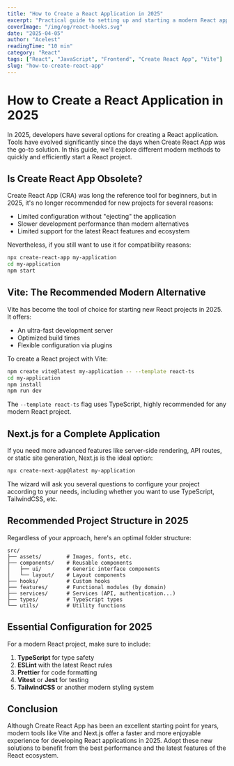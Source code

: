 ```yaml
---
title: "How to Create a React Application in 2025"
excerpt: "Practical guide to setting up and starting a modern React application with the best practices and tools of 2025."
coverImage: "/img/og/react-hooks.svg"
date: "2025-04-05"
author: "Acelest"
readingTime: "10 min"
category: "React"
tags: ["React", "JavaScript", "Frontend", "Create React App", "Vite"]
slug: "how-to-create-react-app"
---
```


# How to Create a React Application in 2025

In 2025, developers have several options for creating a React application. Tools have evolved significantly since the days when Create React App was the go-to solution. In this guide, we'll explore different modern methods to quickly and efficiently start a React project.

## Is Create React App Obsolete?

Create React App (CRA) was long the reference tool for beginners, but in 2025, it's no longer recommended for new projects for several reasons:

- Limited configuration without "ejecting" the application
- Slower development performance than modern alternatives
- Limited support for the latest React features and ecosystem

Nevertheless, if you still want to use it for compatibility reasons:

```bash
npx create-react-app my-application
cd my-application
npm start
```

## Vite: The Recommended Modern Alternative

Vite has become the tool of choice for starting new React projects in 2025. It offers:

- An ultra-fast development server
- Optimized build times
- Flexible configuration via plugins

To create a React project with Vite:

```bash
npm create vite@latest my-application -- --template react-ts
cd my-application
npm install
npm run dev
```

The `--template react-ts` flag uses TypeScript, highly recommended for any modern React project.

## Next.js for a Complete Application

If you need more advanced features like server-side rendering, API routes, or static site generation, Next.js is the ideal option:

```bash
npx create-next-app@latest my-application
```

The wizard will ask you several questions to configure your project according to your needs, including whether you want to use TypeScript, TailwindCSS, etc.

## Recommended Project Structure in 2025

Regardless of your approach, here's an optimal folder structure:

```
src/
├── assets/        # Images, fonts, etc.
├── components/    # Reusable components
│   ├── ui/        # Generic interface components
│   └── layout/    # Layout components
├── hooks/         # Custom hooks
├── features/      # Functional modules (by domain)
├── services/      # Services (API, authentication...)
├── types/         # TypeScript types
└── utils/         # Utility functions
```

## Essential Configuration for 2025

For a modern React project, make sure to include:

1. **TypeScript** for type safety
2. **ESLint** with the latest React rules
3. **Prettier** for code formatting
4. **Vitest** or **Jest** for testing
5. **TailwindCSS** or another modern styling system

## Conclusion

Although Create React App has been an excellent starting point for years, modern tools like Vite and Next.js offer a faster and more enjoyable experience for developing React applications in 2025. Adopt these new solutions to benefit from the best performance and the latest features of the React ecosystem.
